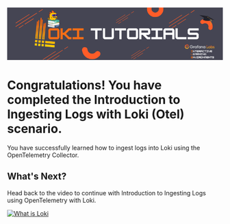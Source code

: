 ![Loki Quickstart](../../assets/loki-ile.png)

# Congratulations! You have completed the Introduction to Ingesting Logs with Loki (Otel) scenario.

You have successfully learned how to ingest logs into Loki using the OpenTelemetry Collector. 

## What's Next?

Head back to the video to continue with Introduction to Ingesting Logs using OpenTelemetry with Loki.

[![What is Loki](https://img.youtube.com/vi/xtEppndO7F8/0.jpg)](https://www.youtube.com/watch?v=xtEppndO7F8)
